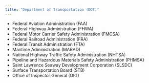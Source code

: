 ```yaml
---
title: "Department of Transportation (DOT)"
---
```



- Federal Aviation Administration (FAA)
- Federal Highway Administration (FHWA)
- Federal Motor Carrier Safety Administration (FMCSA)
- Federal Railroad Administration (FRA)
- Federal Transit Administration (FTA)
- Maritime Administration (MARAD)
- National Highway Traffic Safety Administration (NHTSA)
- Pipeline and Hazardous Materials Safety Administration (PHMSA)
- Saint Lawrence Seaway Development Corporation (SLSDC)
- Surface Transportation Board (STB)
- Office of Inspector General (OIG)
